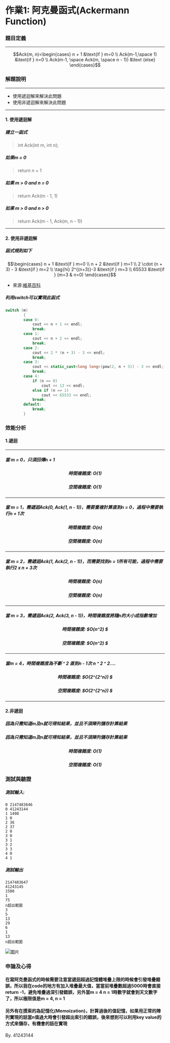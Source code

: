 # 作業1: 阿克曼函式(Ackermann Function)

### 題目定義
---

$$Ack(m, n)=\begin{cases}
    n + 1 &\text{if } m=0 \\
    Ack(m-1,\space 1) &\text{if } n=0 \\
    Ack(m-1, \space Ack(m, \space n - 1)) &\text {else}
\end{cases}$$
### 解題說明
---
- 使用遞迴解來解決此問題
- 使用非遞迴解來解決此問題

---
#### 1. 使用遞迴解

##### 建立一函式 
> int Ack(int m, int n);

##### 如果m = 0
> return n + 1
##### 如果 m > 0 and n = 0
> return Ack(m - 1, 1)
##### 如果 m > 0 and n > 0
> return Ack(m - 1, Ack(m, n - 1))

---
#### 2. 使用非遞迴解
##### 函式規則如下

$$\begin{cases}
    n + 1 &\text{if } m=0 \\
    n + 2 &\text{if } m=1 \\
    2 \cdot (n + 3) - 3 &\text{if } m=2 \\
    \tag{hi} 2^{(n+3)}-3 &\text{if } m=3 \\
    65533 &\text{if } (m=3 & n=0)
\end{cases}$$

- 來源:[維基百科](https://zh.wikipedia.org/zh-tw/%E9%98%BF%E5%85%8B%E6%9B%BC%E5%87%BD%E6%95%B8)


##### 利用switch可以實現此函式

```c++
switch (m)
        {
        case 0:
            cout << n + 1 << endl;
            break;
        case 1:
            cout << n + 2 << endl;
            break;
        case 2:
            cout << 2 * (n + 3) - 3 << endl;
            break;
        case 3:
            cout << static_cast<long long>(pow(2, n + 3)) - 3 << endl;
            break;
        case 4:
            if (n == 0)
                cout << 13 << endl;
            else if (n == 1)
                cout << 65533 << endl;
            break;
        default:
            break;
        }
```

### 效能分析
#### 1.遞迴
---
##### 當 m = 0，只須回傳n + 1
##### <center>時間複雜度: O(1)<center>
##### <center>空間複雜度: O(1)<center>

---

##### 當 m = 1，需遞迴Ack(0, Ack(1, n - 1))，需要重複計算直到n = 0，過程中需要執行n + 1次

##### <center>時間複雜度: O(n)<center>
##### <center>空間複雜度: O(n)<center>

---

##### 當 m = 2，需遞迴Ack(1, Ack(2, n - 1))，而需要找到n = 1所有可能，過程中需要執行2 x n + 3次
##### <center>時間複雜度: O(n)<center>
##### <center>空間複雜度: O(n)<center>

---

##### 當 m = 3，需遞迴Ack(2, Ack(3, n - 1))，時間複雜度將隨n的大小成指數增加
##### <center>時間複雜度: $O(n^2) $<center>
##### <center>空間複雜度: $O(n^2) $<center>

---

##### 當m = 4，時間複雜度為不斷 ^ 2 直到n - 1次 n ^ 2 ^ 2....
##### <center>時間複雜度: $O(2^{2^n}) $<center>
##### <center>空間複雜度: $O(2^{2^n}) $<center>

---

#### 2.非遞迴
##### 因為只需知道m及n就可得知結果，並且不須陣列儲存計算結果
##### 因為只需知道m及n就可得知結果，並且不須陣列儲存計算結果
##### <center>時間複雜度: O(1)<center>
##### <center>空間複雜度: O(1)<center>

### 測試與驗證

##### 測試輸入:
```
0 2147483646
0 41243144
1 1498
1 0
2 36
2 37
2 0
3 0
3 1
3 2
3 3
4 0
4 1
```
##### 測試輸出
```
2147483647
41243145
1500
1
75
n超出範圍
3
5
13
29
6
1
13
n超出範圍
```
![圖片](./測試.png)

### 申論及心得

#### 在寫阿克曼函式的時候需要注意當遞迴超過記憶體堆疊上限的時候會引發堆疊錯誤，所以我在code的地方有加入堆疊最大值，當當前堆疊數超過5000時會直接return -1，避免堆疊過深引發錯誤，另外當m = 4 n = 1時數字就會到天文數字了，所以極限值是m = 4, n = 1

#### 另外有在摸索的為記憶化(Memoization)，計算過後的值記憶，如果用正常的陣列實現的話當n值過大時會引發超出索引的錯誤，後來想到可以利用key value的方式來儲存，有機會的話在實現


By. 41243144